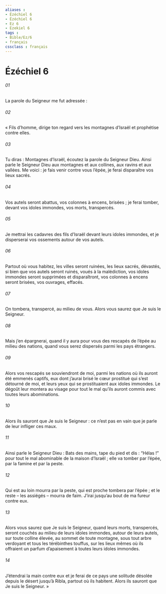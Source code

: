 ```yaml
---
aliases : 
- Ézéchiel 6
- Ézéchiel 6
- Ez 6
- Ezekiel 6
tags : 
- Bible/Ez/6
- français
cssclass : français
---
```


# Ézéchiel 6

###### 01
La parole du Seigneur me fut adressée :
###### 02
« Fils d’homme, dirige ton regard vers les montagnes d’Israël et prophétise contre elles.
###### 03
Tu diras : Montagnes d’Israël, écoutez la parole du Seigneur Dieu. Ainsi parle le Seigneur Dieu aux montagnes et aux collines, aux ravins et aux vallées. Me voici : je fais venir contre vous l’épée, je ferai disparaître vos lieux sacrés.
###### 04
Vos autels seront abattus, vos colonnes à encens, brisées ; je ferai tomber, devant vos idoles immondes, vos morts, transpercés.
###### 05
Je mettrai les cadavres des fils d’Israël devant leurs idoles immondes, et je disperserai vos ossements autour de vos autels.
###### 06
Partout où vous habitez, les villes seront ruinées, les lieux sacrés, dévastés, si bien que vos autels seront ruinés, voués à la malédiction, vos idoles immondes seront supprimées et disparaîtront, vos colonnes à encens seront brisées, vos ouvrages, effacés.
###### 07
On tombera, transpercé, au milieu de vous. Alors vous saurez que Je suis le Seigneur.
###### 08
Mais j’en épargnerai, quand il y aura pour vous des rescapés de l’épée au milieu des nations, quand vous serez dispersés parmi les pays étrangers.
###### 09
Alors vos rescapés se souviendront de moi, parmi les nations où ils auront été emmenés captifs, eux dont j’aurai brisé le cœur prostitué qui s’est détourné de moi, et leurs yeux qui se prostituaient aux idoles immondes. Le dégoût leur montera au visage pour tout le mal qu’ils auront commis avec toutes leurs abominations.
###### 10
Alors ils sauront que Je suis le Seigneur : ce n’est pas en vain que je parle de leur infliger ces maux.
###### 11
Ainsi parle le Seigneur Dieu : Bats des mains, tape du pied et dis : “Hélas !” pour tout le mal abominable de la maison d’Israël ; elle va tomber par l’épée, par la famine et par la peste.
###### 12
Qui est au loin mourra par la peste, qui est proche tombera par l’épée ; et le reste – les assiégés – mourra de faim. J’irai jusqu’au bout de ma fureur contre eux.
###### 13
Alors vous saurez que Je suis le Seigneur, quand leurs morts, transpercés, seront couchés au milieu de leurs idoles immondes, autour de leurs autels, sur toute colline élevée, au sommet de toute montagne, sous tout arbre verdoyant et tous les térébinthes touffus, sur les lieux mêmes où ils offraient un parfum d’apaisement à toutes leurs idoles immondes.
###### 14
J’étendrai la main contre eux et je ferai de ce pays une solitude désolée depuis le désert jusqu’à Ribla, partout où ils habitent. Alors ils sauront que Je suis le Seigneur. »
